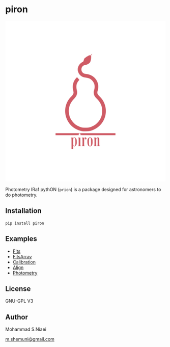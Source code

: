 # piron

![piron](assets/piron.svg)

Photometry IRaf pythON (`prion`) is a package designed for astronomers to do photometry.

## Installation

```shell
pip install piron
```

## Examples
- [Fits](examples/001-fits.ipynb)
- [FitsArray](examples/002-fits_array.ipynb)
- [Calibration](examples/003-calibration.ipynb)
- [Align](examples/004-align.ipynb)
- [Photometry](examples/005-phot.ipynb)

## License

GNU-GPL V3

## Author
Mohammad S.Niaei

m.shemuni@gmail.com